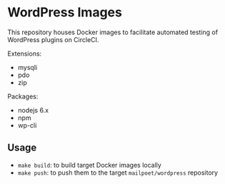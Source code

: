 # WordPress Images

This repository houses Docker images to facilitate automated testing of WordPress plugins on CircleCI.

Extensions:

- mysqli
- pdo
- zip

Packages:

- nodejs 6.x
- npm
- wp-cli


## Usage

- `make build`: to build target Docker images locally
- `make push`: to push them to the target `mailpoet/wordpress` repository
